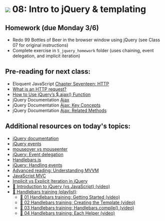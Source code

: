 # ![](https://ga-dash.s3.amazonaws.com/production/assets/logo-9f88ae6c9c3871690e33280fcf557f33.png) 08: Intro to jQuery & templating

## Homework (due Monday 3/6)

* Redo 99 Bottles of Beer in the browser window using jQuery (see Class 07 for original instructions)
* Complete exercise in `5_jquery_homework` folder (uses chaining, event delegation, and implicit iteration)

## Pre-reading for next class:

* Eloquent JavaScript [Chapter Seventeen: HTTP](http://eloquentjavascript.net/17_http.html)
* [What is an HTTP request?](http://rve.org.uk/dumprequest)
* [How to Use jQuery’s $.ajax() Function](https://www.sitepoint.com/use-jquerys-ajax-function/)
* jQuery Documentation [Ajax](https://learn.jquery.com/ajax/)
* jQuery Documentation [Ajax: Key Concepts](https://learn.jquery.com/ajax/key-concepts/)
* jQuery Documentation [Ajax: Related Methods](https://learn.jquery.com/ajax/jquery-ajax-methods/)


## Additional resources on today's topics:

- [jQuery documentation][1]
- [jQuery events][2]
- [mouseover vs mouseenter](http://stackoverflow.com/a/7286680)
- [jQuery: Event delegation][3]
- [Handlebars.js][4]
- [jQuery: Handling events][5]
- [Advanced reading: Understanding MVVM][6]
- [JavaScript MVC][7]
- [Implicit vs Explicit Iteration in jQuery][8]
- [&#127909; Introduction to jQuery (vs JavaScript) (video)](https://www.youtube.com/watch?v=ueb_YVfCfiI)
- [&#127909; Handlebars training (playlist)]():
    - [&#127909; 01 Handlebars training: Getting Started (video)](https://www.youtube.com/watch?v=2sXjmewEQOY)
    - [&#127909; 02 Handlebars training: Creating the Template (video)](https://www.youtube.com/watch?v=x_FDNyM5Cm4&t=24s)
    - [&#127909; 03 Handlebars training: Handlebars.compile() (video)](https://www.youtube.com/watch?v=zT_cGPnl-pw)
    - [&#127909; 04 Handlebars training: Each Helper (video)](https://www.youtube.com/watch?v=DqaYJ4vw82w)

[1]: http://api.jquery.com
[2]: https://learn.jquery.com/events/
[3]: https://learn.jquery.com/events/event-delegation/
[4]: http://handlebarsjs.com/
[5]: https://learn.jquery.com/events/handling-events/
[6]: http://addyosmani.com/blog/understanding-mvvm-a-guide-for-javascript-developers/
[7]: http://alistapart.com/article/javascript-mvc
[8]: https://css-tricks.com/lodge/learn-jquery/10-explicit-vs-implicit-iteration/

